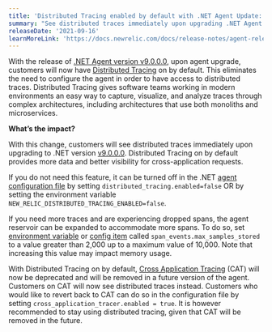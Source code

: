 ```yaml
---
title: 'Distributed Tracing enabled by default with .NET Agent Update: Version 9.0.0.0'
summary: "See distributed traces immediately upon upgrading .NET Agent."
releaseDate: '2021-09-16'
learnMoreLink: 'https://docs.newrelic.com/docs/release-notes/agent-release-notes/net-release-notes/'
---
```


With the release of [.NET Agent version v9.0.0.0](https://docs.newrelic.com/docs/release-notes/agent-release-notes/net-release-notes/), upon agent upgrade, customers will now have [Distributed Tracing](https://newrelic.com/products/edge-infinite-tracing) on by default. This eliminates the need to configure the agent in order to have access to distributed traces. Distributed Tracing gives software teams working in modern environments an easy way to capture, visualize, and analyze traces through complex architectures, including architectures that use both monoliths and microservices.

**What’s the impact?**

With this change, customers will see distributed traces immediately upon upgrading to .NET version [v9.0.0.0](https://docs.newrelic.com/docs/release-notes/agent-release-notes/net-release-notes/). Distributed Tracing on by default provides more data and better visibility for cross-application requests.

If you do not need this feature, it can be turned off in the .NET [agent configuration file](https://docs.newrelic.com/docs/agents/net-agent/configuration/net-agent-configuration/) by setting `distributed_tracing.enabled=false` OR by setting the environment variable  `NEW_RELIC_DISTRIBUTED_TRACING_ENABLED=false`.

If you need more traces and are experiencing dropped spans, the agent reservoir can be expanded to accommodate more spans. To do so, set [environment variable](https://docs.newrelic.com/docs/agents/net-agent/configuration/net-agent-configuration/#environment-variables) or [config item](https://docs.newrelic.com/docs/agents/net-agent/configuration/net-agent-configuration/#paragrp-max-samples-stored) called `span_events.max_samples_stored` to a value greater than 2,000 up to a maximum value of 10,000. Note that increasing this value may impact memory usage.

With Distributed Tracing on by default, [Cross Application Tracing](https://docs.newrelic.com/docs/apm/transactions/cross-application-traces/introduction-cross-application-traces/) (CAT) will now be deprecated and will be removed in a future version of the agent. Customers on CAT will now see distributed traces instead. Customers who would like to revert back to CAT can do so in the configuration file by setting `cross_application_tracer.enabled = true`. It is however recommended to stay using distributed tracing, given that CAT will be removed in the future.